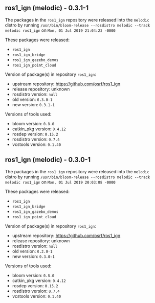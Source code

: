## ros1_ign (melodic) - 0.3.1-1

The packages in the `ros1_ign` repository were released into the `melodic` distro by running `/usr/bin/bloom-release --rosdistro melodic --track melodic ros1_ign` on `Mon, 01 Jul 2019 21:04:23 -0000`

These packages were released:
- `ros1_ign`
- `ros1_ign_bridge`
- `ros1_ign_gazebo_demos`
- `ros1_ign_point_cloud`

Version of package(s) in repository `ros1_ign`:

- upstream repository: https://github.com/osrf/ros1_ign
- release repository: unknown
- rosdistro version: `null`
- old version: `0.3.0-1`
- new version: `0.3.1-1`

Versions of tools used:

- bloom version: `0.8.0`
- catkin_pkg version: `0.4.12`
- rosdep version: `0.15.2`
- rosdistro version: `0.7.4`
- vcstools version: `0.1.40`


## ros1_ign (melodic) - 0.3.0-1

The packages in the `ros1_ign` repository were released into the `melodic` distro by running `/usr/bin/bloom-release --rosdistro melodic --track melodic ros1_ign` on `Mon, 01 Jul 2019 20:03:08 -0000`

These packages were released:
- `ros1_ign`
- `ros1_ign_bridge`
- `ros1_ign_gazebo_demos`
- `ros1_ign_point_cloud`

Version of package(s) in repository `ros1_ign`:

- upstream repository: https://github.com/osrf/ros1_ign
- release repository: unknown
- rosdistro version: `null`
- old version: `0.2.0-1`
- new version: `0.3.0-1`

Versions of tools used:

- bloom version: `0.8.0`
- catkin_pkg version: `0.4.12`
- rosdep version: `0.15.2`
- rosdistro version: `0.7.4`
- vcstools version: `0.1.40`


